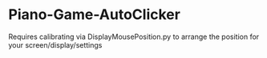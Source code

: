 # Piano-Game-AutoClicker
Requires calibrating via DisplayMousePosition.py to arrange the position for your screen/display/settings
